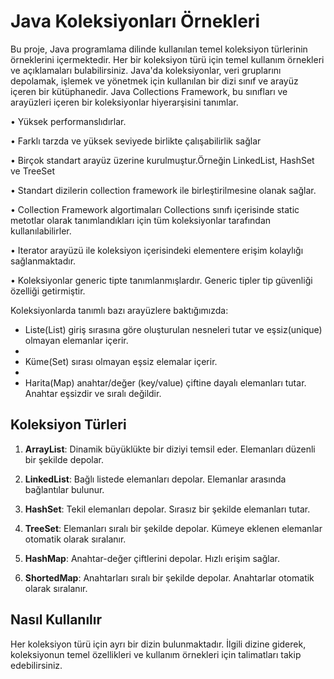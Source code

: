 # Java Koleksiyonları Örnekleri

Bu proje, Java programlama dilinde kullanılan temel koleksiyon türlerinin örneklerini içermektedir. Her bir koleksiyon türü için temel kullanım örnekleri ve açıklamaları bulabilirsiniz.
Java'da koleksiyonlar, veri gruplarını depolamak, işlemek ve yönetmek için kullanılan bir dizi sınıf ve arayüz içeren bir kütüphanedir. Java Collections Framework, bu sınıfları ve arayüzleri içeren bir koleksiyonlar hiyerarşisini tanımlar. 

•	Yüksek performanslıdırlar. 

•	Farklı tarzda ve yüksek seviyede birlikte çalışabilirlik sağlar 

•	Birçok standart arayüz üzerine kurulmuştur.Örneğin LinkedList, HashSet ve TreeSet

•	Standart dizilerin collection framework ile birleştirilmesine olanak sağlar.

•	Collection Framework algortimaları Collections sınıfı içerisinde static metotlar olarak tanımlandıkları için tüm koleksiyonlar tarafından kullanılabilirler.

•	Iterator arayüzü ile koleksiyon içerisindeki elementere erişim kolaylığı sağlanmaktadır.

•	Koleksiyonlar generic tipte tanımlanmışlardır. Generic tipler tip güvenliği özelliği getirmiştir.

Koleksiyonlarda tanımlı bazı arayüzlere baktığımızda:

-	Liste(List) giriş sırasına göre oluşturulan nesneleri tutar ve eşsiz(unique) olmayan elemanlar içerir.
-	
-	Küme(Set) sırası olmayan eşsiz elemalar içerir.
-	
-	Harita(Map) anahtar/değer (key/value) çiftine dayalı elemanları tutar. Anahtar eşsizdir ve sıralı değildir.


## Koleksiyon Türleri

1. **ArrayList**: Dinamik büyüklükte bir diziyi temsil eder. Elemanları düzenli bir şekilde depolar.

2. **LinkedList**: Bağlı listede elemanları depolar. Elemanlar arasında bağlantılar bulunur.

3. **HashSet**: Tekil elemanları depolar. Sırasız bir şekilde elemanları tutar.

4. **TreeSet**: Elemanları sıralı bir şekilde depolar. Kümeye eklenen elemanlar otomatik olarak sıralanır.

5. **HashMap**: Anahtar-değer çiftlerini depolar. Hızlı erişim sağlar.

6. **ShortedMap**: Anahtarları sıralı bir şekilde depolar. Anahtarlar otomatik olarak sıralanır.

## Nasıl Kullanılır

Her koleksiyon türü için ayrı bir dizin bulunmaktadır. İlgili dizine giderek, koleksiyonun temel özellikleri ve kullanım örnekleri için talimatları takip edebilirsiniz.



 
